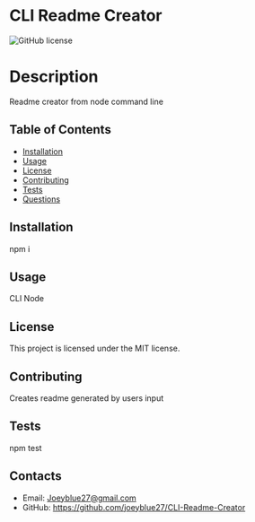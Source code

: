 # CLI Readme Creator

![GitHub license](https://img.shields.io/badge/license-MIT-blue.svg)

# Description
Readme creator from node command line
## Table of Contents 
* [Installation](#installation)
* [Usage](#usage)
* [License](#license)
* [Contributing](#contributing)
* [Tests](#tests)
* [Questions](#questions)
## Installation
npm i
## Usage
CLI Node 
## License
This project is licensed under the MIT license.

## Contributing
Creates readme generated by users input
## Tests
npm test
## Contacts
* Email: Joeyblue27@gmail.com 
* GitHub: https://github.com/joeyblue27/CLI-Readme-Creator